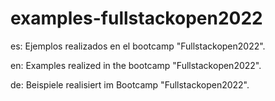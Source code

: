 # examples-fullstackopen2022

es: Ejemplos realizados en el bootcamp "Fullstackopen2022".

en: Examples realized in the bootcamp "Fullstackopen2022".

de: Beispiele realisiert im Bootcamp "Fullstackopen2022".
